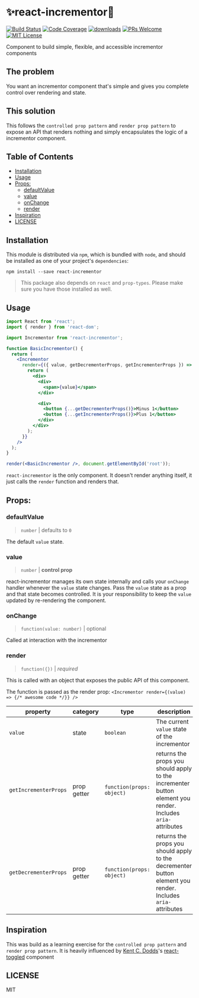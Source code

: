 # ✨react-incrementor🎄

[![Build Status][build-badge]][build]
[![Code Coverage][coverage-badge]][coverage]
[![downloads][downloads-badge]][npmcharts]
[![PRs Welcome][prs-badge]][prs]
[![MIT License][license-badge]][license]

Component to build simple, flexible, and accessible incrementor components

## The problem

You want an incrementor component that's simple and gives you complete control over
rendering and state.

## This solution

This follows the `controlled prop pattern` and `render prop pattern` to expose an API that
renders nothing and simply encapsulates the logic of a incrementor component.

## Table of Contents

* [Installation](#installation)
* [Usage](#usage)
* [Props:](#props)
  * [defaultValue](#defaultvalue)
  * [value](#value)
  * [onChange](#onchange)
  * [render](#render)
* [Inspiration](#inspiration)
* [LICENSE](#license)

## Installation

This module is distributed via `npm`, which is bundled with `node`, and
should be installed as one of your project's `dependencies`:

```
npm install --save react-incrementor
```

> This package also depends on `react` and `prop-types`. Please make sure you
> have those installed as well.

## Usage

```jsx
import React from 'react';
import { render } from 'react-dom';

import Incrementor from 'react-incrementor';

function BasicIncrementor() {
  return (
    <Incrementor
      render={({ value, getDecrementerProps, getIncrementerProps }) => {
        return (
          <div>
            <div>
              <span>{value}</span>
            </div>

            <div>
              <button {...getDecrementerProps()}>Minus 1</button>
              <button {...getIncrementerProps()}>Plus 1</button>
            </div>
          </div>
        );
      }}
    />
  );
}

render(<BasicIncrementor />, document.getElementById('root'));
```

`react-incrementor` is the only component. It doesn't render anything itself, it just
calls the `render` function and renders that.

## Props:

### defaultValue

> `number` | defaults to `0`

The default `value` state.

### value

> `number` | **control prop**

react-incrementor manages its own state internally and calls your `onChange`
handler whenever the `value` state changes. Pass the `value` state as a prop
and that state becomes controlled. It is your responsibility to keep the `value` updated by re-rendering the component.

### onChange

> `function(value: number)` | optional

Called at interaction with the incrementor

### render

> `function({})` | _required_

This is called with an object that exposes the public API of this component.

The function is passed as the render prop:
`<Incrementor render={(value) => {/* awesome code */}} />`

<!-- This table generated via http://www.tablesgenerator.com/markdown_tables -->

| property              | category    | type                      | description                                                                                                  |
| --------------------- | ----------- | ------------------------- | ------------------------------------------------------------------------------------------------------------ |
| `value`               | state       | `boolean`                 | The current `value` state of the incrementor                                                                 |
| `getIncrementerProps` | prop getter | `function(props: object)` | returns the props you should apply to the incrementer button element you render. Includes `aria-` attributes |
| `getDecrementerProps` | prop getter | `function(props: object)` | returns the props you should apply to the decrementer button element you render. Includes `aria-` attributes |

## Inspiration

This was build as a learning exercise for the `controlled prop pattern` and `render prop pattern`. It is heavily influenced by [Kent C. Dodds](https://github.com/kentcdodds)'s [react-toggled](https://github.com/kentcdodds/react-toggled) component

## LICENSE

MIT

[build-badge]: https://img.shields.io/travis/mstaicu/react-incrementor.svg?style=flat-square
[build]: https://travis-ci.org/mstaicu/react-incrementor
[coverage-badge]: https://img.shields.io/codecov/c/github/mstaicu/react-incrementor.svg?style=flat-square
[coverage]: https://codecov.io/github/mstaicu/react-incrementor
[downloads-badge]: https://img.shields.io/npm/dm/react-incrementor.svg?style=flat-square
[npmcharts]: http://npmcharts.com/compare/react-incrementor
[prs-badge]: https://img.shields.io/badge/PRs-welcome-brightgreen.svg?style=flat-square
[prs]: http://makeapullrequest.com
[license-badge]: https://img.shields.io/npm/l/react-incrementor.svg?style=flat-square
[license]: https://github.com/mstaicu/react-incrementor/blob/master/LICENSE
